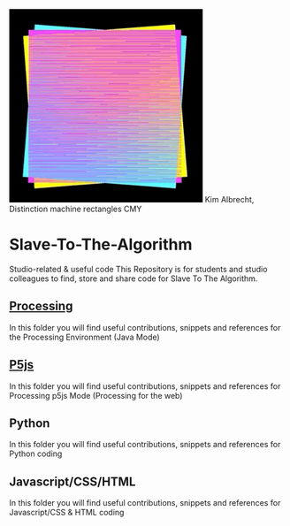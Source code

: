 <img src="aiga-eod-kim-albrecht-distinction-machine-rectangles-three-cmy.gif" width="350" />
Kim Albrecht, Distinction machine rectangles CMY

# Slave-To-The-Algorithm
Studio-related & useful code
This Repository is for students and studio colleagues to find, store and share code for Slave To The Algorithm.

## <a href="https://github.com/karenanndonnachie/Slave-To-The-Algorithm/tree/master/Processing">Processing</a>
In this folder you will find useful contributions, snippets and references for the Processing Environment (Java Mode)

## <a href="https://github.com/karenanndonnachie/Slave-To-The-Algorithm/tree/master/P5js">P5js</a>
In this folder you will find useful contributions, snippets and references for Processing p5js Mode (Processing for the web)

## Python
In this folder you will find useful contributions, snippets and references for Python coding

## Javascript/CSS/HTML
In this folder you will find useful contributions, snippets and references for Javascript/CSS & HTML coding
